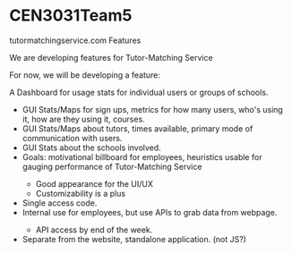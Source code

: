 # CEN3031Team5
tutormatchingservice.com Features

We are developing features for Tutor-Matching Service

For now, we will be developing a feature:

A Dashboard for usage stats for individual users or groups of schools.

* GUI Stats/Maps for sign ups, metrics for how many users, who's using it, how are they using it, courses.
* GUI Stats/Maps about tutors, times available, primary mode of communication with users.
* GUI Stats about the schools involved.
* Goals: motivational billboard for employees, heuristics usable for gauging performance of Tutor-Matching Service
  >
  * Good appearance for the UI/UX
  * Customizability is a plus
* Single access code.
* Internal use for employees, but use APIs to grab data from webpage.
  >
  * API access by end of the week.
* Separate from the website, standalone application. (not JS?)
 
